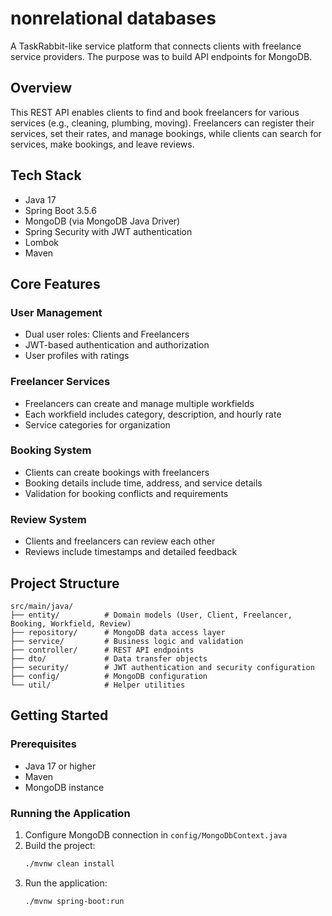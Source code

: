 # nonrelational databases

A TaskRabbit-like service platform that connects clients with freelance service providers. The purpose was to build API endpoints for MongoDB.

## Overview

This REST API enables clients to find and book freelancers for various services (e.g., cleaning, plumbing, moving). Freelancers can register their services, set their rates, and manage bookings, while clients can search for services, make bookings, and leave reviews.

## Tech Stack

- Java 17
- Spring Boot 3.5.6
- MongoDB (via MongoDB Java Driver)
- Spring Security with JWT authentication
- Lombok
- Maven

## Core Features

### User Management
- Dual user roles: Clients and Freelancers
- JWT-based authentication and authorization
- User profiles with ratings

### Freelancer Services
- Freelancers can create and manage multiple workfields
- Each workfield includes category, description, and hourly rate
- Service categories for organization

### Booking System
- Clients can create bookings with freelancers
- Booking details include time, address, and service details
- Validation for booking conflicts and requirements

### Review System
- Clients and freelancers can review each other
- Reviews include timestamps and detailed feedback

## Project Structure

```
src/main/java/
├── entity/          # Domain models (User, Client, Freelancer, Booking, Workfield, Review)
├── repository/      # MongoDB data access layer
├── service/         # Business logic and validation
├── controller/      # REST API endpoints
├── dto/             # Data transfer objects
├── security/        # JWT authentication and security configuration
├── config/          # MongoDB configuration
└── util/            # Helper utilities
```

## Getting Started

### Prerequisites
- Java 17 or higher
- Maven
- MongoDB instance

### Running the Application

1. Configure MongoDB connection in `config/MongoDbContext.java`
2. Build the project:
   ```bash
   ./mvnw clean install
   ```
3. Run the application:
   ```bash
   ./mvnw spring-boot:run
   ```
